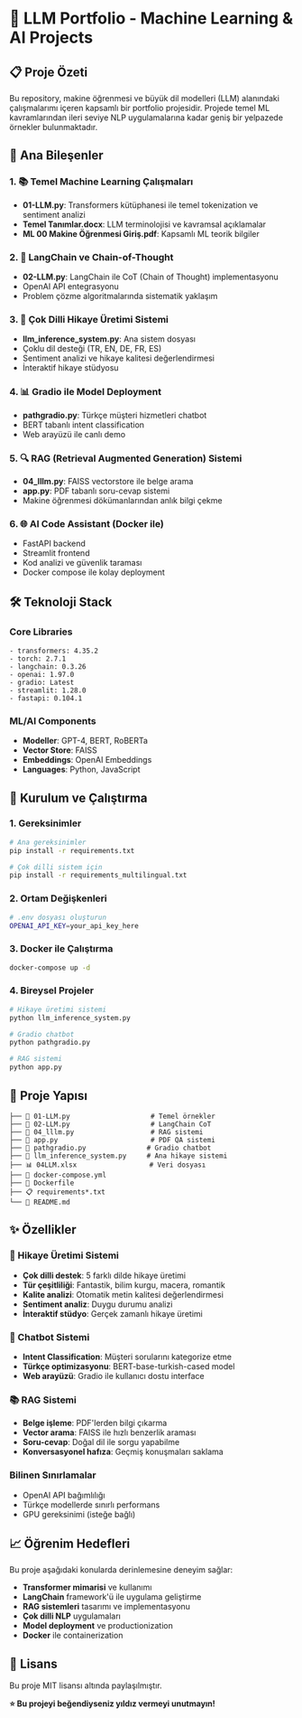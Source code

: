 # 🤖 LLM Portfolio - Machine Learning & AI Projects

## 📋 Proje Özeti

Bu repository, makine öğrenmesi ve büyük dil modelleri (LLM) alanındaki çalışmalarımı içeren kapsamlı bir portfolio projesidir. Projede temel ML kavramlarından ileri seviye NLP uygulamalarına kadar geniş bir yelpazede örnekler bulunmaktadır.

## 🎯 Ana Bileşenler

### 1. 📚 Temel Machine Learning Çalışmaları
- **01-LLM.py**: Transformers kütüphanesi ile temel tokenization ve sentiment analizi
- **Temel Tanımlar.docx**: LLM terminolojisi ve kavramsal açıklamalar
- **ML 00 Makine Öğrenmesi Giriş.pdf**: Kapsamlı ML teorik bilgiler

### 2. 🧠 LangChain ve Chain-of-Thought 
- **02-LLM.py**: LangChain ile CoT (Chain of Thought) implementasyonu
- OpenAI API entegrasyonu
- Problem çözme algoritmalarında sistematik yaklaşım

### 3. 🎨 Çok Dilli Hikaye Üretimi Sistemi
- **llm_inference_system.py**: Ana sistem dosyası
- Çoklu dil desteği (TR, EN, DE, FR, ES)
- Sentiment analizi ve hikaye kalitesi değerlendirmesi
- İnteraktif hikaye stüdyosu

### 4. 📊 Gradio ile Model Deployment
- **pathgradio.py**: Türkçe müşteri hizmetleri chatbot
- BERT tabanlı intent classification
- Web arayüzü ile canlı demo

### 5. 🔍 RAG (Retrieval Augmented Generation) Sistemi
- **04_lllm.py**: FAISS vectorstore ile belge arama
- **app.py**: PDF tabanlı soru-cevap sistemi
- Makine öğrenmesi dökümanlarından anlık bilgi çekme

### 6. 🌐 AI Code Assistant (Docker ile)
- FastAPI backend
- Streamlit frontend
- Kod analizi ve güvenlik taraması
- Docker compose ile kolay deployment

## 🛠️ Teknoloji Stack

### Core Libraries
```
- transformers: 4.35.2
- torch: 2.7.1
- langchain: 0.3.26
- openai: 1.97.0
- gradio: Latest
- streamlit: 1.28.0
- fastapi: 0.104.1
```

### ML/AI Components
- **Modeller**: GPT-4, BERT, RoBERTa
- **Vector Store**: FAISS
- **Embeddings**: OpenAI Embeddings
- **Languages**: Python, JavaScript

## 🚀 Kurulum ve Çalıştırma

### 1. Gereksinimler
```bash
# Ana gereksinimler
pip install -r requirements.txt

# Çok dilli sistem için
pip install -r requirements_multilingual.txt
```

### 2. Ortam Değişkenleri
```bash
# .env dosyası oluşturun
OPENAI_API_KEY=your_api_key_here
```

### 3. Docker ile Çalıştırma
```bash
docker-compose up -d
```

### 4. Bireysel Projeler
```bash
# Hikaye üretimi sistemi
python llm_inference_system.py

# Gradio chatbot
python pathgradio.py

# RAG sistemi
python app.py
```

## 📁 Proje Yapısı

```
├── 📄 01-LLM.py                    # Temel örnekler
├── 📄 02-LLM.py                    # LangChain CoT
├── 📄 04_lllm.py                   # RAG sistemi
├── 📄 app.py                       # PDF QA sistemi
├── 📄 pathgradio.py               # Gradio chatbot
├── 📄 llm_inference_system.py     # Ana hikaye sistemi
├── 📊 04LLM.xlsx                  # Veri dosyası
├── 🐳 docker-compose.yml
├── 🐳 Dockerfile
├── 📋 requirements*.txt
└── 📄 README.md
```

## ✨ Özellikler

### 🎨 Hikaye Üretimi Sistemi
- **Çok dilli destek**: 5 farklı dilde hikaye üretimi
- **Tür çeşitliliği**: Fantastik, bilim kurgu, macera, romantik
- **Kalite analizi**: Otomatik metin kalitesi değerlendirmesi
- **Sentiment analiz**: Duygu durumu analizi
- **İnteraktif stüdyo**: Gerçek zamanlı hikaye üretimi

### 🤖 Chatbot Sistemi
- **Intent Classification**: Müşteri sorularını kategorize etme
- **Türkçe optimizasyonu**: BERT-base-turkish-cased model
- **Web arayüzü**: Gradio ile kullanıcı dostu interface

### 📚 RAG Sistemi
- **Belge işleme**: PDF'lerden bilgi çıkarma
- **Vector arama**: FAISS ile hızlı benzerlik araması
- **Soru-cevap**: Doğal dil ile sorgu yapabilme
- **Konversasyonel hafıza**: Geçmiş konuşmaları saklama


### Bilinen Sınırlamalar
- OpenAI API bağımlılığı
- Türkçe modellerde sınırlı performans
- GPU gereksinimi (isteğe bağlı)

## 📈 Öğrenim Hedefleri

Bu proje aşağıdaki konularda derinlemesine deneyim sağlar:
- **Transformer mimarisi** ve kullanımı
- **LangChain** framework'ü ile uygulama geliştirme
- **RAG sistemleri** tasarımı ve implementasyonu
- **Çok dilli NLP** uygulamaları
- **Model deployment** ve productionization
- **Docker** ile containerization


## 📄 Lisans

Bu proje MIT lisansı altında paylaşılmıştır.


**⭐ Bu projeyi beğendiyseniz yıldız vermeyi unutmayın!**
